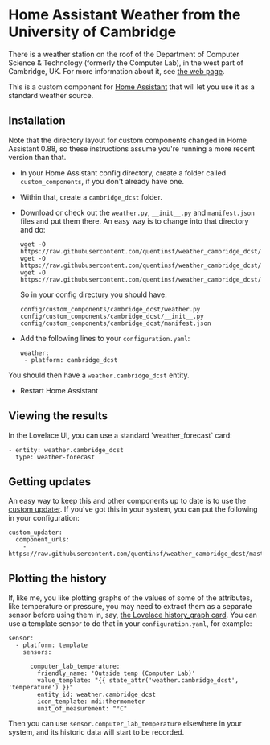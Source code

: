 # Home Assistant Weather from the University of Cambridge

There is a weather station on the roof of the Department of Computer Science & Technology (formerly the Computer Lab), in the west part of Cambridge, UK.  For more information about it, see [the web page](https://www.cl.cam.ac.uk/research/dtg/weather/).

This is a custom component for [Home Assistant](https://home-assistant.io) that will let you use it as a standard weather source.

## Installation

Note that the directory layout for custom components changed in Home Assistant 0.88, so these instructions assume you're running a more recent version than that.

* In your Home Assistant config directory, create a folder called `custom_components`, if you don't already have one. 
* Within that, create a `cambridge_dcst` folder.
* Download or check out the `weather.py`, `__init__.py` and `manifest.json` files and put them there. An easy way is to change into that directory and do:

      wget -O https://raw.githubusercontent.com/quentinsf/weather_cambridge_dcst/master/manifest.json
      wget -O https://raw.githubusercontent.com/quentinsf/weather_cambridge_dcst/master/__init__.py
      wget -O https://raw.githubusercontent.com/quentinsf/weather_cambridge_dcst/master/weather.py


  So in your config directury you should have:

      config/custom_components/cambridge_dcst/weather.py
      config/custom_components/cambridge_dcst/__init__.py
      config/custom_components/cambridge_dcst/manifest.json

* Add the following lines to your `configuration.yaml`:

      weather:
       - platform: cambridge_dcst

You should then have a `weather.cambridge_dcst` entity.

* Restart Home Assistant

## Viewing the results

In the Lovelace UI, you can use a standard 'weather_forecast` card:

    - entity: weather.cambridge_dcst
      type: weather-forecast

## Getting updates

An easy way to keep this and other components up to date is to use the [custom updater](https://github.com/custom-components/custom_updater).  If you've got this in your system, you can put the following in your configuration:

    custom_updater:
      component_urls:
        - https://raw.githubusercontent.com/quentinsf/weather_cambridge_dcst/master/custom_updater.json

## Plotting the history

If, like me, you like plotting graphs of the values of some of the attributes, like temperature or pressure, you may need to extract them as a separate sensor before using them in, say, [the Lovelace history_graph card](https://www.home-assistant.io/lovelace/history-graph/).  You can use a template sensor to do that in your `configuration.yaml`, for example:

    sensor:
      - platform: template
        sensors:

          computer_lab_temperature:
            friendly_name: 'Outside temp (Computer Lab)'
            value_template: "{{ state_attr('weather.cambridge_dcst', 'temperature') }}"
            entity_id: weather.cambridge_dcst
            icon_template: mdi:thermometer
            unit_of_measurement: "°C"


Then you can use `sensor.computer_lab_temperature` elsewhere in your system, and its historic data will start to be recorded.
